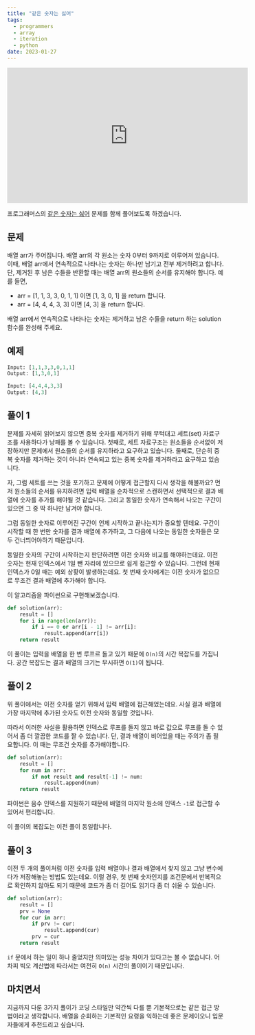 ```yaml
---
title: "같은 숫자는 싫어"
tags:
  - programmers
  - array
  - iteration
  - python
date: 2023-01-27
---
```


<iframe width="560" height="315" src="https://www.youtube.com/embed/CbjtFNN_WfY?si=t4M7CPszSBPf-v9X" title="YouTube video player" frameborder="0" allow="accelerometer; autoplay; clipboard-write; encrypted-media; gyroscope; picture-in-picture; web-share" allowfullscreen></iframe>

프로그래머스의 [같은 숫자는 싫어](https://school.programmers.co.kr/learn/courses/30/lessons/12906) 문제를 함께 풀어보도록 하겠습니다.

## 문제

배열 arr가 주어집니다. 배열 arr의 각 원소는 숫자 0부터 9까지로 이루어져 있습니다. 이때, 배열 arr에서 연속적으로 나타나는 숫자는 하나만 남기고 전부 제거하려고 합니다. 단, 제거된 후 남은 수들을 반환할 때는 배열 arr의 원소들의 순서를 유지해야 합니다. 예를 들면,

- arr = [1, 1, 3, 3, 0, 1, 1] 이면 [1, 3, 0, 1] 을 return 합니다.
- arr = [4, 4, 4, 3, 3] 이면 [4, 3] 을 return 합니다.

배열 arr에서 연속적으로 나타나는 숫자는 제거하고 남은 수들을 return 하는 solution 함수를 완성해 주세요.

## 예제

```py
Input: [1,1,3,3,0,1,1]
Output: [1,3,0,1]
```

```py
Input: [4,4,4,3,3]
Output: [4,3]
```

## 풀이 1

문제를 자세히 읽어보지 않으면 중복 숫자를 제거하기 위해 무턱대고 세트(set) 자료구조를 사용하다가 낭패를 볼 수 있습니다.
첫째로, 세트 자료구조는 원소들을 순서없이 저장하지만 문제에서 원소들의 순서를 유지하라고 요구하고 있습니다.
둘째로, 단순히 중복 숫자를 제거하는 것이 아니라 연속되고 있는 중복 숫자를 제거하라고 요구하고 있습니다.

자, 그럼 세트를 쓰는 것을 포기하고 문제에 어떻게 접근할지 다시 생각을 해볼까요?
먼저 원소들의 순서를 유지하려면 입력 배열을 순차적으로 스캔하면서 선택적으로 결과 배열에 숫자를 추가를 해야될 것 같습니다.
그리고 동일한 숫자가 연속해서 나오는 구간이 있으면 그 중 딱 하나만 남겨야 합니다.

그럼 동일한 숫자로 이루어진 구간이 언제 시작하고 끝나는지가 중요할 텐데요.
구간이 시작할 때 한 번만 숫자를 결과 배열에 추가하고, 그 다음에 나오는 동일한 숫자들은 모두 건너띄어야하기 때문입니다.

동일한 숫자의 구간이 시작하는지 판단하려면 이전 숫자와 비교를 해야하는데요.
이전 숫자는 현재 인덱스에서 1일 뺀 자리에 있으므로 쉽게 접근할 수 있습니다.
그런데 현재 인덱스가 0일 때는 예외 상황이 발생하는데요.
첫 번째 숫자에게는 이전 숫자가 없으므로 무조건 결과 배열에 추가해야 합니다.

이 알고리즘을 파이썬으로 구현해보겠습니다.

```py
def solution(arr):
    result = []
    for i in range(len(arr)):
        if i == 0 or arr[i - 1] != arr[i]:
            result.append(arr[i])
    return result
```

이 풀이는 입력을 배열을 한 번 루프르 돌고 있기 때문에 `O(n)`의 시간 복잡도를 가집니다.
공간 복잡도는 결과 배열의 크기는 무시하면 `O(1)`이 됩니다.

## 풀이 2

위 풀이에서는 이전 숫자를 얻기 위해서 입력 배열에 접근해었는데요.
사실 결과 배열에 가장 마지막에 추가된 숫자도 이전 숫자와 동일할 것입니다.

따라서 이러한 사실을 활용하면 인덱스로 루프를 돌지 않고 바로 값으로 루프를 돌 수 있어서 좀 더 깔끔한 코드를 짤 수 있습니다.
단, 결과 배열이 비어있을 때는 주의가 좀 필요합니다.
이 때는 무조건 숫자를 추가해야합니다.

```py
def solution(arr):
    result = []
    for num in arr:
        if not result and result[-1] != num:
            result.append(num)
    return result
```

파이썬은 음수 인덱스를 지원하기 때문에 배열의 마지막 원소에 인덱스 `-1`로 접근할 수 있어서 편리합니다.

이 풀이의 복잡도는 이전 풀이 동일합니다.

## 풀이 3

이전 두 개의 풀이처럼 이전 숫자를 입력 배열이나 결과 배열에서 찾지 않고 그냥 변수에다가 저장해놓는 방법도 있는데요.
이럴 경우, 첫 번째 숫자인지를 조건문에서 반복적으로 확인하지 않아도 되기 때문에 코드가 좀 더 길어도 읽기다 좀 더 쉬울 수 있습니다.

```py
def solution(arr):
    result = []
    prv = None
    for cur in arr:
        if prv != cur:
            result.append(cur)
        prv = cur
    return result
```

`if` 문에서 하는 일이 하나 줄었지만 의미있는 성능 차이가 있다고는 볼 수 없습니다.
어차피 빅오 계산법에 따라서는 여전히 `O(n)` 시간의 풀이이기 때문입니다.

## 마치면서

지금까지 다룬 3가지 풀이가 코딩 스타일만 약간씩 다를 뿐 기본적으로는 같은 접근 방법이라고 생각합니다.
배열을 순회하는 기본적인 요령을 익하는데 좋은 문제이오니 입문자들에게 추천드리고 싶습니다.
